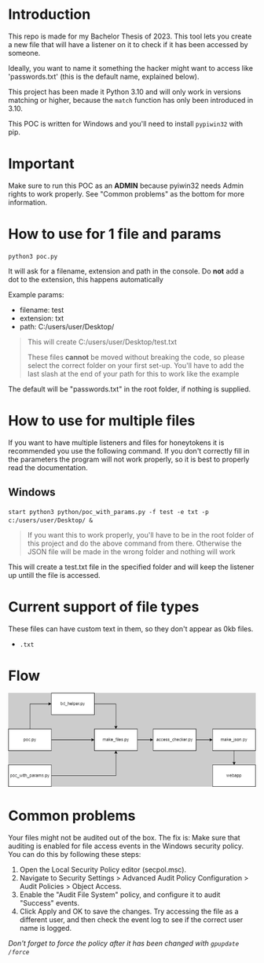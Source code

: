 # Introduction
This repo is made for my Bachelor Thesis of 2023.
This tool lets you create a new file that will have a listener on it to check if it has been accessed by someone.

Ideally, you want to name it something the hacker might want to access like 'passwords.txt' (this is the default name, explained below).

This project has been made it Python 3.10 and will only work in versions matching or higher, because the `match` function has only been introduced in 3.10.

This POC is written for Windows and you'll need to install `pypiwin32` with pip.

# Important
Make sure to run this POC as an **ADMIN** because pyiwin32 needs Admin rights to work properly.
See "Common problems" as the bottom for more information.

# How to use for 1 file and params

`python3 poc.py`

It will ask for a filename, extension and path in the console.
Do **not** add a dot to the extension, this happens automatically

Example params:
- filename: test
- extension: txt
- path: C:/users/user/Desktop/

> This will create C:/users/user/Desktop/test.txt
>
> These files **cannot** be moved without breaking the code, so please select the correct folder on your first set-up.
> You'll have to add the last slash at the end of your path for this to work like the example

The default will be "passwords.txt" in the root folder, if nothing is supplied.

# How to use for multiple files

If you want to have multiple listeners and files for honeytokens it is recommended you use the following command. If you don't correctly fill in the parameters the program will not work properly, so it is best to properly read the documentation.

## Windows

`start python3 python/poc_with_params.py -f test -e txt -p c:/users/user/Desktop/ &`

>If you want this to work properly, you'll have to be in the root folder of this project and do the above command from there. Otherwise the JSON file will be made in the wrong folder and nothing will work

This will create a test.txt file in the specified folder and will keep the listener up untill the file is accessed.

# Current support of file types
These files can have custom text in them, so they don't appear as 0kb files.
- `.txt`

# Flow
![](flow.png)

# Common problems
Your files might not be audited out of the box. The fix is:
Make sure that auditing is enabled for file access events in the Windows security policy. You can do this by following these steps:
1. Open the Local Security Policy editor (secpol.msc).
2. Navigate to Security Settings > Advanced Audit Policy Configuration > Audit Policies > Object Access.
3. Enable the "Audit File System" policy, and configure it to audit "Success" events.
4. Click Apply and OK to save the changes.
Try accessing the file as a different user, and then check the event log to see if the correct user name is logged.

*Don't forget to force the policy after it has been changed with `gpupdate /force`*